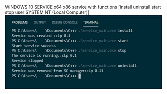 WINDOWS 10 SERVICE x64 x86
service with functions [install uninstall start stop user SYSTEM NT (Local Computer)]
![Image 2](cmd.jpg)
